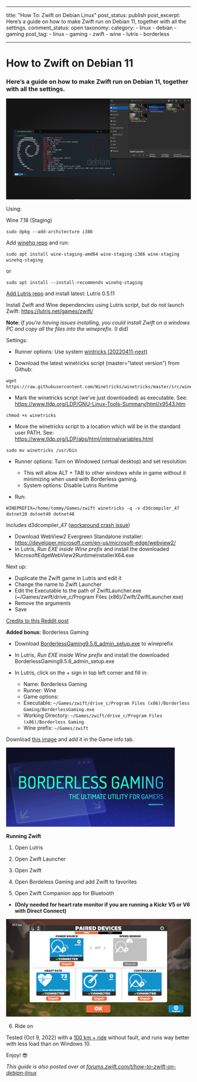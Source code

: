 
---

title: "How To: Zwift on Debian Linux"
post_status: publish
post_excerpt: Here’s a guide on how to make Zwift run on Debian 11, together with all the settings.
comment_status: open
taxonomy:
    category:
        - linux
        - debian
        - gaming
    post_tag:
        - linux
        - gaming
        - zwift
        - wine
        - lutris
        - borderless

---

# How to Zwift on Debian 11

###  Here’s a guide on how to make Zwift run on Debian 11, together with all the settings.

![Screenshot from 2022-10-09 14-11-55|690x373](/_images/Screenshot_from_2022-11-04-20-39-42.png)

Using:

Wine 7.18 (Staging) 
```
sudo dpkg --add-architecture i386 
```

Add [winehq repo](https://wiki.winehq.org/Debian) and run:
```
sudo apt install wine-staging-amd64 wine-staging-i386 wine-staging winehq-staging
```

or 

```
sudo apt install --install-recommends winehq-staging
```

[Add Lutris repo](https://github.com/lutris/docs/blob/master/InstallingDrivers.md) and install latest: Lutris 0.5.11

Install Zwift and Wine dependencies using Lutris script, but do not launch Zwift: https://lutris.net/games/zwift/

**Note**: *If you're having issues installing, you could install Zwift on a windows PC and copy all the files into the wineprefix.* (I did)

Settings:

 - Runner options: Use system [wintricks (20220411-next)](https://github.com/Winetricks/winetricks)


 - Download the latest winetricks script (master="latest version") from Github:
```
wget https://raw.githubusercontent.com/Winetricks/winetricks/master/src/winetricks
```
 - Mark the winetricks script (we've just downloaded) as executable. See:
https://www.tldp.org/LDP/GNU-Linux-Tools-Summary/html/x9543.htm
```
chmod +x winetricks
```
 - Move the winetricks script to a location which will be in the standard user PATH. See:
https://www.tldp.org/LDP/abs/html/internalvariables.html
```
sudo mv winetricks /usr/bin
```
 - Runner options: Turn on Windowed (virtual desktop) and set resolution.
   - This will allow ALT + TAB to other windows while in game without it minimizing when used with Borderless gaming.  
   - System options: Disable Lutris Runtime

 - Run: 
```
WINEPREFIX=/home/tommy/Games/zwift winetricks -q -v d3dcompiler_47 dotnet20 dotnet40 dotnet48
```
Includes d3dcompiler_47 ([workaround crash issue](https://github.com/netbrain/zwift/blob/af1f20c37557033f85c6e54d10918a3eb12df55d/entrypoint.sh#L50))
* Download WebView2 Evergreen Standalone installer: https://developer.microsoft.com/en-us/microsoft-edge/webview2/
* In Lutris, *Run EXE inside Wine prefix* and install the downloaded MicrosoftEdgeWebView2RuntimeInstallerX64.exe

Next up: 
- Duplicate the Zwift game in Lutris and edit it
- Change the name to Zwift Launcher
- Edit the Executable to the path of ZwiftLauncher.exe (~/Games/zwift/drive_c/Program Files (x86)/Zwift/ZwiftLauncher.exe)
- Remove the arguments
- Save

[Credits to this Reddit post](https://www.reddit.com/r/Lutris/comments/v8gdib/zwift_on_linux_using_lutris/)

**Added bonus**: Borderless Gaming

* Download [BorderlessGaming9.5.6_admin_setup.exe](https://github.com/Codeusa/Borderless-Gaming/releases/download/9.5.6/BorderlessGaming9.5.6_admin_setup.exe) to wineprefix

* In Lutris, *Run EXE inside Wine prefix* and install the downloaded BorderlessGaming9.5.6_admin_setup.exe

* In Lutris, click on the + sign in top left corner and fill in:
  * Name: Borderless Gaming
  * Runner: Wine
  * Game options: 
  * Executable: `~/Games/zwift/drive_c/Program Files (x86)/Borderless Gaming/BorderlessGaming.exe` 
  * Working Directory: `~/Games/zwift/drive_c/Program Files (x86)/Borderless Gaming`
  * Wine prefix: `~/Games/zwift`

Download [this image](https://camo.githubusercontent.com/516cad17dcf42ab9344f5bcb87cc9b99f8fe9f164ee6193fab06627a14786cef/687474703a2f2f63646e2e616b616d61692e737465616d7374617469632e636f6d2f737465616d2f617070732f3338383038302f6865616465722e6a70673f743d31343437333737313439) and add it in the Game info tab.

![Borderless Gaming](/_images/borderless_gaming.jpeg)

**Running Zwift**

1. Open Lutris

2. Open Zwift Launcher

3. Open Zwift

4. Open Bordeless Gaming and add Zwift to favorites

5. Open Zwift Companion app for Bluetooth 
  - **(Only needed for heart rate monitor if you are running a Kickr V5 or V6 with Direct Connect)**

![Screenshot from 2022-10-09 14-05-59|690x363](/_images/Screenshot_from_2022-10-09-14-05-59.png)

6. Ride on

Tested (Oct 9, 2022) with a [100 km + ride](https://www.zwift.com/activity/1185451456287768576) without fault, and runs way better with less load than on Windows 10.

Enjoy! 😎

*This guide is also posted over at [forums.zwift.com/t/how-to-zwift-on-debian-linux](https://forums.zwift.com/t/how-to-zwift-on-debian-linux/)*
